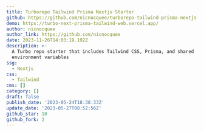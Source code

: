 ```yaml
---
title: Turborepo Tailwind Prisma Nextjs Starter
github: https://github.com/nicnocquee/turborepo-tailwind-prisma-nextjs-starter
demo: https://turbo-next-prisma-tailwind-web.vercel.app/
author: nicnocquee
author_link: https://github.com/nicnocquee
date: 2023-11-26T14:03:19.192Z
description: >-
  A Turbo repo starter that includes Tailwind CSS, Prisma, and shared
  environment variables
ssg:
  - Nextjs
css:
  - Tailwind
cms: []
category: []
draft: false
publish_date: '2023-05-24T18:38:33Z'
update_date: '2023-05-27T08:52:56Z'
github_star: 10
github_fork: 2
---
```

